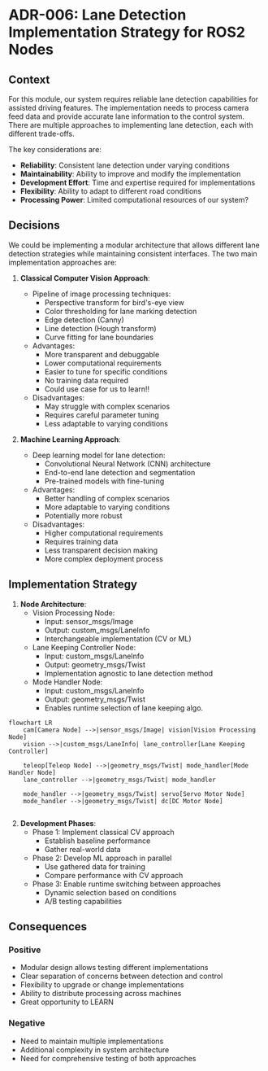 # ADR-006: Lane Detection Implementation Strategy for ROS2 Nodes

## Context
For this module, our system requires reliable lane detection capabilities for assisted driving features. The implementation needs to process camera feed data and provide accurate lane information to the control system. There are multiple approaches to implementing lane detection, each with different trade-offs.

The key considerations are:
- **Reliability**: Consistent lane detection under varying conditions
- **Maintainability**: Ability to improve and modify the implementation
- **Development Effort**: Time and expertise required for implementations
- **Flexibility**: Ability to adapt to different road conditions
- **Processing Power**: Limited computational resources of our system?

## Decisions
We could be implementing a modular architecture that allows different lane detection strategies while maintaining consistent interfaces. The two main implementation approaches are:

1. **Classical Computer Vision Approach**:
   - Pipeline of image processing techniques:
     - Perspective transform for bird's-eye view
     - Color thresholding for lane marking detection
     - Edge detection (Canny)
     - Line detection (Hough transform)
     - Curve fitting for lane boundaries
   - Advantages:
     - More transparent and debuggable
     - Lower computational requirements
     - Easier to tune for specific conditions
     - No training data required
	 - Could use case for us to learn!!
   - Disadvantages:
     - May struggle with complex scenarios
     - Requires careful parameter tuning
     - Less adaptable to varying conditions

2. **Machine Learning Approach**:
   - Deep learning model for lane detection:
     - Convolutional Neural Network (CNN) architecture
     - End-to-end lane detection and segmentation
     - Pre-trained models with fine-tuning
   - Advantages:
     - Better handling of complex scenarios
     - More adaptable to varying conditions
     - Potentially more robust
   - Disadvantages:
     - Higher computational requirements
     - Requires training data
     - Less transparent decision making
     - More complex deployment process

## Implementation Strategy
1. **Node Architecture**:
   - Vision Processing Node:
     - Input: sensor_msgs/Image
     - Output: custom_msgs/LaneInfo
     - Interchangeable implementation (CV or ML)
   - Lane Keeping Controller Node:
     - Input: custom_msgs/LaneInfo
     - Output: geometry_msgs/Twist
     - Implementation agnostic to lane detection method
   - Mode Handler Node:
     - Input: custom_msgs/LaneInfo
     - Output: geometry_msgs/Twist
     - Enables runtime selection of lane keeping algo.
```mermaid
flowchart LR
    cam[Camera Node] -->|sensor_msgs/Image| vision[Vision Processing Node]
    vision -->|custom_msgs/LaneInfo| lane_controller[Lane Keeping Controller]
    
    teleop[Teleop Node] -->|geometry_msgs/Twist| mode_handler[Mode Handler Node]
    lane_controller -->|geometry_msgs/Twist| mode_handler
    
    mode_handler -->|geometry_msgs/Twist| servo[Servo Motor Node]
    mode_handler -->|geometry_msgs/Twist| dc[DC Motor Node]
    
```

2. **Development Phases**:
   - Phase 1: Implement classical CV approach
     - Establish baseline performance
     - Gather real-world data
   - Phase 2: Develop ML approach in parallel
     - Use gathered data for training
     - Compare performance with CV approach
   - Phase 3: Enable runtime switching between approaches
     - Dynamic selection based on conditions
     - A/B testing capabilities

## Consequences
### Positive
- Modular design allows testing different implementations
- Clear separation of concerns between detection and control
- Flexibility to upgrade or change implementations
- Ability to distribute processing across machines
- Great opportunity to LEARN

### Negative
- Need to maintain multiple implementations
- Additional complexity in system architecture
- Need for comprehensive testing of both approaches
